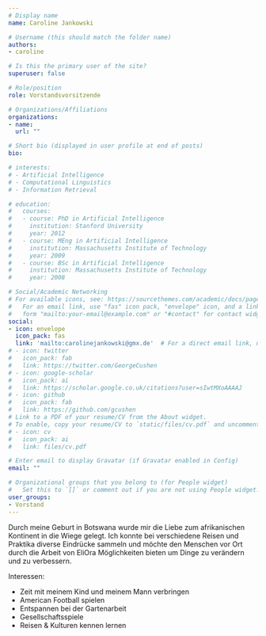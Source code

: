 ```yaml
---
# Display name
name: Caroline Jankowski

# Username (this should match the folder name)
authors:
- caroline

# Is this the primary user of the site?
superuser: false

# Role/position
role: Vorstandsvorsitzende

# Organizations/Affiliations
organizations:
- name: 
  url: ""

# Short bio (displayed in user profile at end of posts)
bio: 

# interests:
# - Artificial Intelligence
# - Computational Linguistics
# - Information Retrieval

# education:
#   courses:
#   - course: PhD in Artificial Intelligence
#     institution: Stanford University
#     year: 2012
#   - course: MEng in Artificial Intelligence
#     institution: Massachusetts Institute of Technology
#     year: 2009
#   - course: BSc in Artificial Intelligence
#     institution: Massachusetts Institute of Technology
#     year: 2008

# Social/Academic Networking
# For available icons, see: https://sourcethemes.com/academic/docs/page-builder/#icons
#   For an email link, use "fas" icon pack, "envelope" icon, and a link in the
#   form "mailto:your-email@example.com" or "#contact" for contact widget.
social:
- icon: envelope
  icon_pack: fas
  link: 'mailto:carolinejankowski@gmx.de'  # For a direct email link, use "mailto:test@example.org".
# - icon: twitter
#   icon_pack: fab
#   link: https://twitter.com/GeorgeCushen
# - icon: google-scholar
#   icon_pack: ai
#   link: https://scholar.google.co.uk/citations?user=sIwtMXoAAAAJ
# - icon: github
#   icon_pack: fab
#   link: https://github.com/gcushen
# Link to a PDF of your resume/CV from the About widget.
# To enable, copy your resume/CV to `static/files/cv.pdf` and uncomment the lines below.
# - icon: cv
#   icon_pack: ai
#   link: files/cv.pdf

# Enter email to display Gravatar (if Gravatar enabled in Config)
email: ""

# Organizational groups that you belong to (for People widget)
#   Set this to `[]` or comment out if you are not using People widget.
user_groups:
- Vorstand
---
```

Durch meine Geburt in Botswana wurde mir die Liebe zum afrikanischen Kontinent in die Wiege gelegt. Ich konnte bei verschiedene Reisen und Praktika diverse Eindrücke sammeln und möchte den Menschen vor Ort durch die Arbeit von EliOra Möglichkeiten bieten um Dinge zu verändern und zu verbessern. 

Interessen:
- Zeit mit meinem Kind und meinem Mann verbringen
- American Football spielen
- Entspannen bei der Gartenarbeit
- Gesellschaftsspiele
- Reisen & Kulturen kennen lernen



